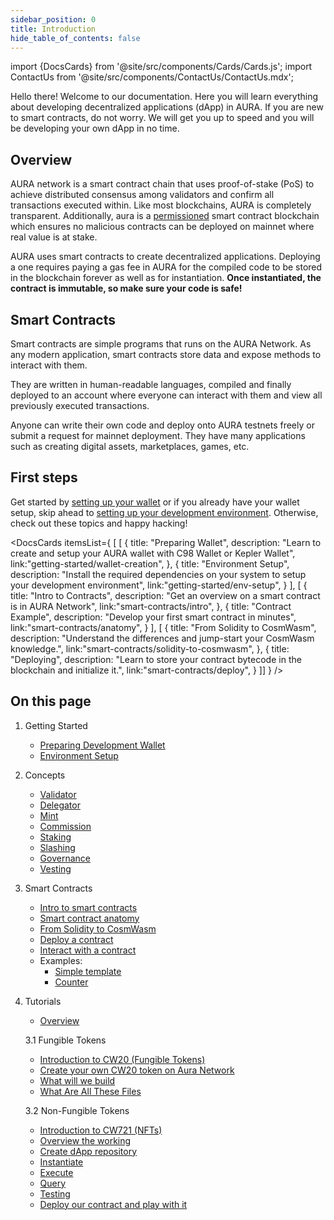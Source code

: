 ```yaml
---
sidebar_position: 0
title: Introduction
hide_table_of_contents: false
---
```

import {DocsCards} from '@site/src/components/Cards/Cards.js';
import ContactUs from '@site/src/components/ContactUs/ContactUs.mdx';

Hello there! Welcome to our documentation. Here you will learn everything about developing decentralized applications (dApp) in AURA. If you are new to smart contracts, do not worry. We will get you up to speed and you will be developing your own dApp in no time.

## Overview
AURA network is a smart contract chain that uses proof-of-stake (PoS) to achieve distributed consensus
among validators and confirm all transactions executed within. Like most blockchains, AURA is completely
transparent. Additionally, aura is a [permissioned](https://github.com/orgs/aura-nw/discussions/1) smart
contract blockchain which ensures no malicious contracts can be deployed on mainnet where real value is 
at stake.

AURA uses smart contracts to create decentralized applications. Deploying a one requires paying a gas fee
in AURA for the compiled code to be stored in the blockchain forever as well as for instantiation. 
**Once instantiated, the contract is immutable, so make sure your code is safe!**

## Smart Contracts
Smart contracts are simple programs that runs on the AURA Network. As any modern application, smart contracts store data and expose methods to interact with them.

They are written in human-readable languages, compiled and finally deployed to an account where everyone can interact with them and view all previously executed transactions. 

Anyone can write their own code and deploy onto AURA testnets freely or submit a request for mainnet deployment. They have many applications such as creating digital assets, marketplaces, games, etc. 

## First steps
Get started by [setting up your wallet](getting-started/wallet-creation) or if you 
already have your wallet setup, skip ahead to [setting up your development environment](getting-started/env-setup). 
Otherwise, check out these topics and happy hacking!

<DocsCards itemsList={
[  [
    {
      title: "Preparing Wallet", 
      description: "Learn to create and setup your AURA wallet with C98 Wallet or Kepler Wallet", 
      link:"getting-started/wallet-creation", 
    },
    {
      title: "Environment Setup", 
      description: "Install the required dependencies on your system to setup your development environment", 
      link:"getting-started/env-setup", 
    }
  ],
  [
    {
      title: "Intro to Contracts", 
      description: "Get an overview on a smart contract is in AURA Network", 
      link:"smart-contracts/intro", 
    },
    {
      title: "Contract Example", 
      description: "Develop your first smart contract in minutes", 
      link:"smart-contracts/anatomy", 
    }
  ],
  [
    {
      title: "From Solidity to CosmWasm", 
      description: "Understand the differences and jump-start your CosmWasm knowledge.", 
      link:"smart-contracts/solidity-to-cosmwasm", 
    },
    {
      title: "Deploying", 
      description: "Learn to store your contract bytecode in the blockchain and initialize it.", 
      link:"smart-contracts/deploy", 
    }
  ]]
} />

## On this page

1. Getting Started
    - [Preparing Development Wallet](getting-started/wallet-creation)
    - [Environment Setup](getting-started/env-setup)

2. Concepts
    - [Validator](concepts/validator)
    - [Delegator](concepts/delegator)
    - [Mint](concepts/mint)
    - [Commission](concepts/commission)
    - [Staking](concepts/staking)
    - [Slashing](concepts/slashing)
    - [Governance](concepts/Governance)
    - [Vesting](concepts/vesting)

3. Smart Contracts 
    - [Intro to smart contracts](smart-contracts/intro)
    - [Smart contract anatomy](smart-contracts/anatomy)
    - [From Solidity to CosmWasm](smart-contracts/solidity-to-cosmwasm)
    - [Deploy a contract](smart-contracts/deploy)
    - [Interact with a contract](smart-contracts/interact)
    - Examples:
      - [Simple template](smart-contracts/examples/simple-template)
      - [Counter](smart-contracts/examples/counter)

4. Tutorials
    - [Overview](tutorials/overview)

    3.1 Fungible Tokens
      - [Introduction to CW20 (Fungible Tokens)](tutorials/fungible-tokens/cw20-intro)
      - [Create your own CW20 token on Aura Network](tutorials/fungible-tokens/create-your-own-cw20)
      - [What will we build](tutorials/fungible-tokens/what-will-we-build)
      - [What Are All These Files](tutorials/fungible-tokens/what-are-all-these-files)

    3.2 Non-Fungible Tokens
      - [Introduction to CW721 (NFTs)](tutorials/non-fungible-tokens/cw721-intro)
      - [Overview the working](tutorials/non-fungible-tokens/what-will-we-build)
      - [Create dApp repository](tutorials/non-fungible-tokens/begin)
      - [Instantiate](tutorials/non-fungible-tokens/instantiate)
      - [Execute](tutorials/non-fungible-tokens/execute)
      - [Query](tutorials/non-fungible-tokens/query)
      - [Testing](tutorials/non-fungible-tokens/testing)
      - [Deploy our contract and play with it](tutorials/non-fungible-tokens/deploy)

<ContactUs />
